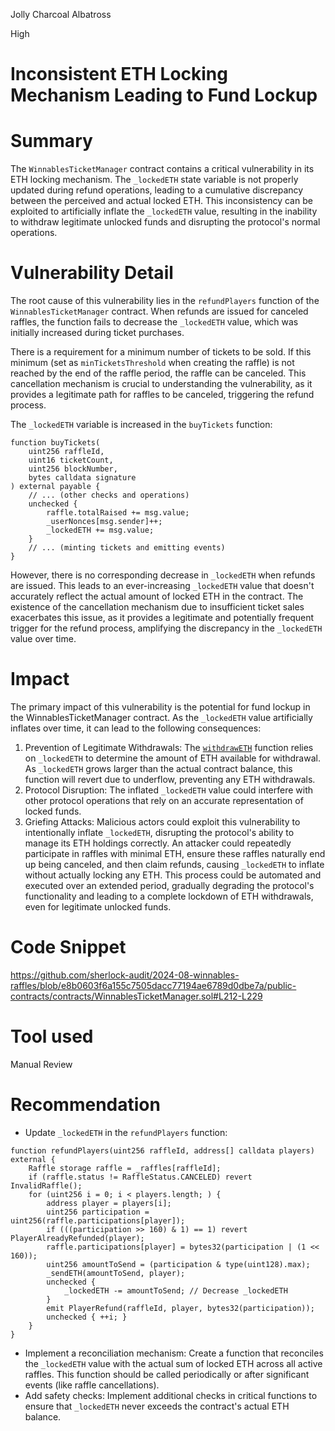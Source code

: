 Jolly Charcoal Albatross

High

# Inconsistent ETH Locking Mechanism Leading to Fund Lockup

# Summary

The `WinnablesTicketManager` contract contains a critical vulnerability in its ETH locking mechanism. The `_lockedETH` state variable is not properly updated during refund operations, leading to a cumulative discrepancy between the perceived and actual locked ETH. This inconsistency can be exploited to artificially inflate the `_lockedETH` value, resulting in the inability to withdraw legitimate unlocked funds and disrupting the protocol's normal operations.

# Vulnerability Detail

The root cause of this vulnerability lies in the `refundPlayers` function of the `WinnablesTicketManager` contract. When refunds are issued for canceled raffles, the function fails to decrease the `_lockedETH` value, which was initially increased during ticket purchases.

There is a requirement for a minimum number of tickets to be sold. If this minimum (set as `minTicketsThreshold` when creating the raffle) is not reached by the end of the raffle period, the raffle can be canceled. This cancellation mechanism is crucial to understanding the vulnerability, as it provides a legitimate path for raffles to be canceled, triggering the refund process.

The `_lockedETH` variable is increased in the `buyTickets` function:

```solidity
function buyTickets(
    uint256 raffleId,
    uint16 ticketCount,
    uint256 blockNumber,
    bytes calldata signature
) external payable {
    // ... (other checks and operations)
    unchecked {
        raffle.totalRaised += msg.value;
        _userNonces[msg.sender]++;
        _lockedETH += msg.value;
    }
    // ... (minting tickets and emitting events)
}
```

However, there is no corresponding decrease in `_lockedETH` when refunds are issued. This leads to an ever-increasing `_lockedETH` value that doesn't accurately reflect the actual amount of locked ETH in the contract. The existence of the cancellation mechanism due to insufficient ticket sales exacerbates this issue, as it provides a legitimate and potentially frequent trigger for the refund process, amplifying the discrepancy in the `_lockedETH` value over time.

# Impact

The primary impact of this vulnerability is the potential for fund lockup in the WinnablesTicketManager contract. As the `_lockedETH` value artificially inflates over time, it can lead to the following consequences:

1. Prevention of Legitimate Withdrawals: The [`withdrawETH`](https://github.com/sherlock-audit/2024-08-winnables-raffles/blob/e8b0603f6a155c7505dacc77194ae6789d0dbe7a/public-contracts/contracts/WinnablesTicketManager.sol#L299-L307) function relies on `_lockedETH` to determine the amount of ETH available for withdrawal. As `_lockedETH` grows larger than the actual contract balance, this function will revert due to underflow, preventing any ETH withdrawals.
2. Protocol Disruption: The inflated `_lockedETH` value could interfere with other protocol operations that rely on an accurate representation of locked funds.
3. Griefing Attacks: Malicious actors could exploit this vulnerability to intentionally inflate `_lockedETH`, disrupting the protocol's ability to manage its ETH holdings correctly. An attacker could repeatedly participate in raffles with minimal ETH, ensure these raffles naturally end up being canceled, and then claim refunds, causing `_lockedETH` to inflate without actually locking any ETH. This process could be automated and executed over an extended period, gradually degrading the protocol's functionality and leading to a complete lockdown of ETH withdrawals, even for legitimate unlocked funds.

# Code Snippet

https://github.com/sherlock-audit/2024-08-winnables-raffles/blob/e8b0603f6a155c7505dacc77194ae6789d0dbe7a/public-contracts/contracts/WinnablesTicketManager.sol#L212-L229

# Tool used

Manual Review

# Recommendation

- Update `_lockedETH` in the `refundPlayers` function:

```solidity
function refundPlayers(uint256 raffleId, address[] calldata players) external {
    Raffle storage raffle = _raffles[raffleId];
    if (raffle.status != RaffleStatus.CANCELED) revert InvalidRaffle();
    for (uint256 i = 0; i < players.length; ) {
        address player = players[i];
        uint256 participation = uint256(raffle.participations[player]);
        if (((participation >> 160) & 1) == 1) revert PlayerAlreadyRefunded(player);
        raffle.participations[player] = bytes32(participation | (1 << 160));
        uint256 amountToSend = (participation & type(uint128).max);
        _sendETH(amountToSend, player);
        unchecked {
            _lockedETH -= amountToSend; // Decrease _lockedETH
        }
        emit PlayerRefund(raffleId, player, bytes32(participation));
        unchecked { ++i; }
    }
}
```

- Implement a reconciliation mechanism: Create a function that reconciles the `_lockedETH` value with the actual sum of locked ETH across all active raffles. This function should be called periodically or after significant events (like raffle cancellations).
- Add safety checks: Implement additional checks in critical functions to ensure that `_lockedETH` never exceeds the contract's actual ETH balance.